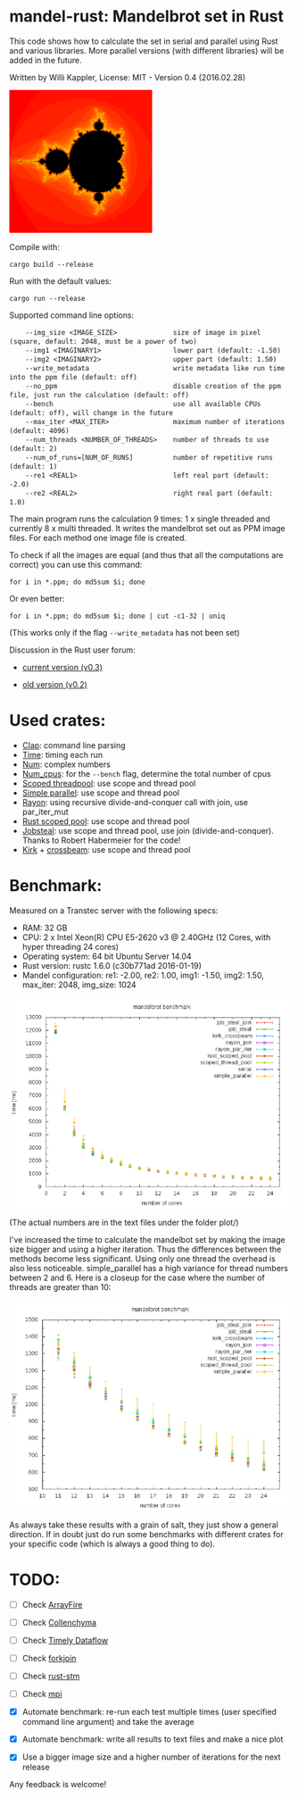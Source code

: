 # mandel-rust: Mandelbrot set in Rust

This code shows how to calculate the set in serial and parallel using Rust and various libraries.
More parallel versions (with different libraries) will be added in the future.

Written by Willi Kappler, License: MIT - Version 0.4 (2016.02.28)

![mandelbrot set](mandel.png)


Compile with:

    cargo build --release

Run with the default values:

    cargo run --release

Supported command line options:

        --img_size <IMAGE_SIZE>              size of image in pixel (square, default: 2048, must be a power of two)
        --img1 <IMAGINARY1>                  lower part (default: -1.50)
        --img2 <IMAGINARY2>                  upper part (default: 1.50)
        --write_metadata                     write metadata like run time into the ppm file (default: off)
        --no_ppm                             disable creation of the ppm file, just run the calculation (default: off)
        --bench                              use all available CPUs (default: off), will change in the future
        --max_iter <MAX_ITER>                maximum number of iterations (default: 4096)
        --num_threads <NUMBER_OF_THREADS>    number of threads to use (default: 2)
        --num_of_runs=[NUM_OF_RUNS]          number of repetitive runs (default: 1)
        --re1 <REAL1>                        left real part (default: -2.0)
        --re2 <REAL2>                        right real part (default: 1.0)

The main program runs the calculation 9 times: 1 x single threaded and currently 8 x multi threaded.
It writes the mandelbrot set out as PPM image files. For each method one image file is created.

To check if all the images are equal (and thus that all the computations are correct) you can use this command:

    for i in *.ppm; do md5sum $i; done

Or even better:

    for i in *.ppm; do md5sum $i; done | cut -c1-32 | uniq

(This works only if the flag `--write_metadata` has not been set)

Discussion in the Rust user forum:

- [current version (v0.3)](https://users.rust-lang.org/t/mandel-rust-v0-3-more-crates-more-options/4468)

- [old version (v0.2)](https://users.rust-lang.org/t/new-version-of-mandel-rust-uses-rayon-added-benchmark/4403)



# Used crates:
- [Clap](https://github.com/kbknapp/clap-rs): command line parsing
- [Time](https://github.com/rust-lang-deprecated/time): timing each run
- [Num](https://github.com/rust-num/num): complex numbers
- [Num_cpus](https://github.com/seanmonstar/num_cpus): for the `--bench` flag, determine the total number of cpus
- [Scoped threadpool](https://github.com/Kimundi/scoped-threadpool-rs): use scope and thread pool
- [Simple parallel](https://github.com/huonw/simple_parallel): use scope and thread pool
- [Rayon](https://github.com/nikomatsakis/rayon): using recursive divide-and-conquer call with join, use par_iter_mut
- [Rust scoped pool](https://github.com/reem/rust-scoped-pool): use scope and thread pool
- [Jobsteal](https://github.com/rphmeier/jobsteal): use scope and thread pool, use join (divide-and-conquer). Thanks to Robert Habermeier for the code!
- [Kirk](https://github.com/kinghajj/kirk) + [crossbeam](https://github.com/aturon/crossbeam): use scope and thread pool

# Benchmark:
Measured on a Transtec server with the following specs:
- RAM: 32 GB
- CPU: 2 x Intel Xeon(R) CPU E5-2620 v3 @ 2.40GHz (12 Cores, with hyper threading 24 cores)
- Operating system: 64 bit Ubuntu Server 14.04
- Rust version: rustc 1.6.0 (c30b771ad 2016-01-19)
- Mandel configuration: re1: -2.00, re2: 1.00, img1: -1.50, img2: 1.50, max_iter: 2048, img_size: 1024


![mandelbrot benchmark plot](plot/mandel_bench.png)

(The actual numbers are in the text files under the folder plot/)

I've increased the time to calculate the mandelbot set by making the image size bigger and using a higher iteration.
Thus the differences between the methods become less significant.
Using only one thread the overhead is also less noticeable. simple_parallel has a high variance for thread numbers between 2 and 6.
Here is a closeup for the case where the number of threads are greater than 10:


![mandelbrot benchmark plot closeup](plot/mandel_bench_closeup.png)


As always take these results with a grain of salt, they just show a general direction.
If in doubt just do run some benchmarks with different crates for your specific code (which is always a good thing to do).

# TODO:
- [ ] Check [ArrayFire](https://github.com/arrayfire/arrayfire-rust)
- [ ] Check [Collenchyma](https://github.com/autumnai/collenchyma)
- [ ] Check [Timely Dataflow](https://github.com/frankmcsherry/timely-dataflow)
- [ ] Check [forkjoin](https://github.com/faern/forkjoin)
- [ ] Check [rust-stm](https://github.com/Marthog/rust-stm)
- [ ] Check [mpi](https://github.com/bsteinb/rsmpi)

- [x] Automate benchmark: re-run each test multiple times (user specified command line argument) and take the average
- [x] Automate benchmark: write all results to text files and make a nice plot

- [x] Use a bigger image size and a higher number of iterations for the next release

Any feedback is welcome!
